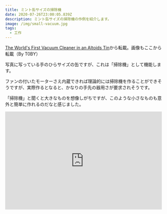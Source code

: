 ```yaml
---
title: ミント缶サイズの掃除機
date: 2020-07-26T23:00:05.839Z
description: ミント缶サイズの掃除機の作例を紹介します。
image: /img/small-vacuum.jpg
tags:
  - 工作
---
```

[The World's First Vacuum Cleaner in an Altoids Tin](https://www.instructables.com/id/The-Worlds-First-Vacuum-Cleaner-in-an-Altoids-Tin/)から転載。画像もここから転載（By T0BY）

写真に写っている手のひらサイズの缶ですが、これは「掃除機」として機能します。

ファンの付いたモーターさえ内蔵できれば理論的には掃除機を作ることができそうですが、実際作るとなると、かなりの手先の器用さが要求されそうです。

「掃除機」と聞くと大きなものを想像しがちですが、このような小さなものも意外と簡単に作れるのだなと感じました。

<iframe width="100%" height="315" src="https://www.youtube.com/embed/kYNPmo2VgV8" frameborder="0" allow="accelerometer; autoplay; encrypted-media; gyroscope; picture-in-picture" allowfullscreen></iframe>
